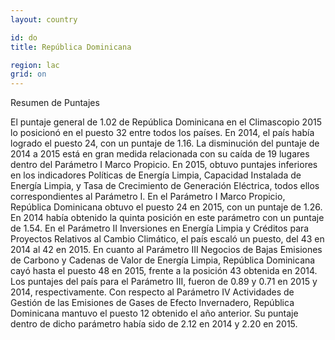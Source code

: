 ```yaml
---
layout: country

id: do
title: República Dominicana

region: lac
grid: on
---
```

Resumen de Puntajes

El puntaje general de 1.02 de República Dominicana en el Climascopio 2015 lo posicionó en el puesto 32 entre todos los países. En 2014, el país había logrado el puesto 24, con un puntaje de 1.16.
La disminución del puntaje de 2014 a 2015 está en gran medida relacionada con su caída de 19 lugares dentro del Parámetro I Marco Propicio. En 2015, obtuvo puntajes inferiores en los indicadores Políticas de Energía Limpia, Capacidad Instalada de Energía Limpia, y Tasa de Crecimiento de Generación Eléctrica, todos ellos correspondientes al Parámetro I.
En el Parámetro I Marco Propicio, República Dominicana obtuvo el puesto 24 en 2015, con un puntaje de 1.26. En 2014 había obtenido la quinta posición en este parámetro con un puntaje de 1.54. 
En el Parámetro II Inversiones en Energía Limpia y Créditos para Proyectos Relativos al Cambio Climático, el país escaló un puesto, del 43 en 2014 al 42 en 2015.
En cuanto al Parámetro III Negocios de Bajas Emisiones de Carbono y Cadenas de Valor de Energía Limpia, República Dominicana cayó hasta el puesto 48 en 2015, frente a la posición 43 obtenida en 2014. Los puntajes del país para el Parámetro III, fueron de 0.89 y 0.71 en 2015 y 2014, respectivamente. 
Con respecto al Parámetro IV Actividades de Gestión de las Emisiones de Gases de Efecto Invernadero, República Dominicana  mantuvo el puesto 12 obtenido el año anterior. Su puntaje dentro de dicho parámetro había sido de 2.12 en 2014 y 2.20 en 2015.


